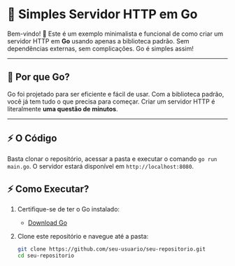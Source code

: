 # 🚀 Simples Servidor HTTP em Go

Bem-vindo! 🎉 Este é um exemplo minimalista e funcional de como criar um servidor HTTP em **Go** usando apenas a biblioteca padrão. Sem dependências externas, sem complicações. Go é simples assim!

---

## 🧐 Por que Go?

Go foi projetado para ser eficiente e fácil de usar. Com a biblioteca padrão, você já tem tudo o que precisa para começar. Criar um servidor HTTP é literalmente **uma questão de minutos**.

---

## ⚡️ O Código

Basta clonar o repositório, acessar a pasta e executar o comando `go run main.go`. O servidor estará disponível em `http://localhost:8080`.


## ⚡️ Como Executar?

1. Certifique-se de ter o Go instalado:
   - [Download Go](https://go.dev/dl/)

2. Clone este repositório e navegue até a pasta:
   ```bash
   git clone https://github.com/seu-usuario/seu-repositorio.git
   cd seu-repositorio